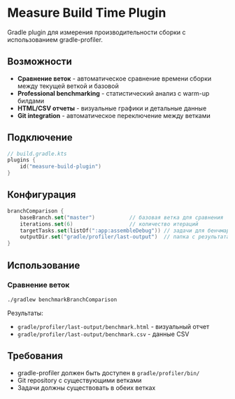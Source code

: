 # Measure Build Time Plugin

Gradle plugin для измерения производительности сборки с использованием gradle-profiler.

## Возможности

- **Сравнение веток** - автоматическое сравнение времени сборки между текущей веткой и базовой
- **Professional benchmarking** - статистический анализ с warm-up билдами
- **HTML/CSV отчеты** - визуальные графики и детальные данные
- **Git integration** - автоматическое переключение между ветками

## Подключение

```kotlin
// build.gradle.kts
plugins {
    id("measure-build-plugin")
}
```

## Конфигурация

```kotlin
branchComparison {
    baseBranch.set("master")           // базовая ветка для сравнения
    iterations.set(6)                  // количество итераций
    targetTasks.set(listOf(":app:assembleDebug")) // задачи для бенчмарка
    outputDir.set("gradle/profiler/last-output")  // папка с результатами
}
```

## Использование

### Сравнение веток

```bash
./gradlew benchmarkBranchComparison
```

Результаты:

- `gradle/profiler/last-output/benchmark.html` - визуальный отчет
- `gradle/profiler/last-output/benchmark.csv` - данные CSV

## Требования

- gradle-profiler должен быть доступен в `gradle/profiler/bin/`
- Git repository с существующими ветками
- Задачи должны существовать в обеих ветках
